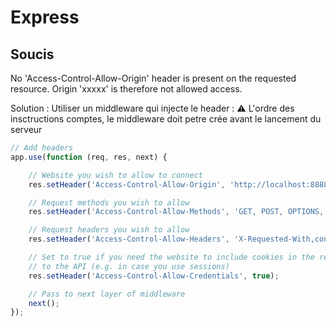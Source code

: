 # Express

## Soucis

No 'Access-Control-Allow-Origin' header is present on the requested resource. Origin 'xxxxx' is therefore not allowed access.

Solution :
Utiliser un middleware qui injecte le header :
⚠️ L'ordre des insctructions comptes, le middleware doit petre crée avant le lancement du serveur

```javascript
// Add headers
app.use(function (req, res, next) {

    // Website you wish to allow to connect
    res.setHeader('Access-Control-Allow-Origin', 'http://localhost:8888');

    // Request methods you wish to allow
    res.setHeader('Access-Control-Allow-Methods', 'GET, POST, OPTIONS, PUT, PATCH, DELETE');

    // Request headers you wish to allow
    res.setHeader('Access-Control-Allow-Headers', 'X-Requested-With,content-type');

    // Set to true if you need the website to include cookies in the requests sent
    // to the API (e.g. in case you use sessions)
    res.setHeader('Access-Control-Allow-Credentials', true);

    // Pass to next layer of middleware
    next();
});
```
